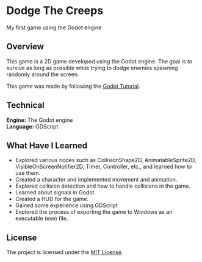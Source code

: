 # Dodge The Creeps
My first game using the Godot engine

## Overview
This game is a 2D game developed using the Godot engine. The goal is to survive as long as possible while trying to dodge enemies spawning randomly around the screen.

This game was made by following the [Godot Tutorial](https://docs.godotengine.org/en/stable/getting_started/first_2d_game/index.html).

## Technical
**Engine:** The Godot engine  
**Language:** GDScript

## What Have I Learned
- Explored various nodes such as CollisionShape2D, AnimatableSprite2D, VisibleOnScreenNotifier2D, Timer, Controller, etc., and learned how to use them.
- Created a character and implemented movement and animation.
- Explored collision detection and how to handle collisions in the game.
- Learned about signals in Godot.
- Created a HUD for the game.
- Gained some experience using GDScript
- Explored the process of exporting the game to Windows as an executable (exe) file.

## License
The project is licensed under the [MIT License](./LICENSE).
